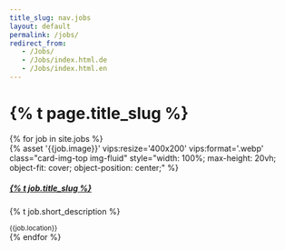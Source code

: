 ```yaml
---
title_slug: nav.jobs
layout: default
permalink: /jobs/
redirect_from:
   - /Jobs/
   - /Jobs/index.html.de
   - /Jobs/index.html.en
---
```

<div class="row">
  <div class="col-md-12">
    <h1>{% t page.title_slug %}</h1>
    <div class="row row-cols-1 row-cols-md-2 row-cols-lg-4 g-4 mb-4">
      {% for job in site.jobs %}
        <div class="col">
          <div class="card h-100">
            {% asset '{{job.image}}' vips:resize='400x200' vips:format='.webp' class="card-img-top img-fluid" style="width: 100%; max-height: 20vh; object-fit: cover; object-position: center;" %}
            <div class="card-body">
              <a href="
              {%- capture content_length -%}{{job.content | strip}}{%- endcapture -%}
              {%- if content_length == blank -%}
              mailto:jobs-scs@osb-alliance.com
              {%- else -%}
              {{ site.baseurl }}{{job.url}}
              {%- endif -%}
              " class="text-decoration-none text-body stretched-link"> <h5 class="card-title">{% t job.title_slug %}</h5></a>
              <p class="card-text">{% t job.short_description %}</p>
            </div>
            <div class="card-footer">
              <small class="text-muted">{{job.location}}</small>
            </div>
          </div>
        </div>
      {% endfor %}
    </div>
  </div>
</div>
